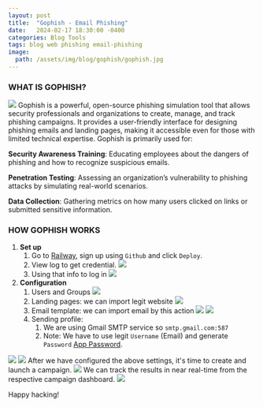 ```yaml
---
layout: post
title:  "Gophish - Email Phishing"
date:   2024-02-17 18:30:00 -0400
categories: Blog Tools
tags: blog web phishing email-phishing
image:
  path: /assets/img/blog/gophish/gophish.jpg
---
```


### WHAT IS GOPHISH?

![](/assets/img/blog/gophish/intro.png)
Gophish is a powerful, open-source phishing simulation tool that allows security professionals and organizations to create, manage, and track phishing campaigns. It provides a user-friendly interface for designing phishing emails and landing pages, making it accessible even for those with limited technical expertise. Gophish is primarily used for:

**Security Awareness Training**: Educating employees about the dangers of phishing and how to recognize suspicious emails.

**Penetration Testing**: Assessing an organization’s vulnerability to phishing attacks by simulating real-world scenarios.

**Data Collection**: Gathering metrics on how many users clicked on links or submitted sensitive information.

### HOW GOPHISH WORKS

1. **Set up**
    1. Go to [Railway](https://railway.app/new/template/gEmUp6?referralCode=alphasec&ref=alphasec.io), sign up using `Github` and click `Deploy`.
    2. View log to get credential. ![](/assets/img/blog/gophish/LogPassword.png)
    3. Using that info to log in ![](/assets/img/blog/gophish/Login.png)
2. **Configuration**
    1. Users and Groups ![](/assets/img/blog/gophish/UserGroup.png)
    2. Landing pages: we can import legit website ![](/assets/img/blog/gophish/LandingPage.png)
    3. Email template: we can import email by this action
![](/assets/img/blog/gophish/ImportMail.png)
![](/assets/img/blog/gophish/Email.png)
    4. Sending profile:
        1. We are using Gmail SMTP service so `smtp.gmail.com:587`
        2. Note: We have to use legit `Username` (Email) and generate `Password`  [App Password](https://myaccount.google.com/apppasswords).
 
 ![](/assets/img/blog/gophish/AppPassword.png)
 ![](/assets/img/blog/gophish/MailProfile.png)
After we have configured the above settings, it's time to create and launch a campaign. ![](/assets/img/blog/gophish/Campaign.png)
We can track the results in near real-time from the respective campaign dashboard.  ![](/assets/img/blog/gophish/report.png)

Happy hacking!
